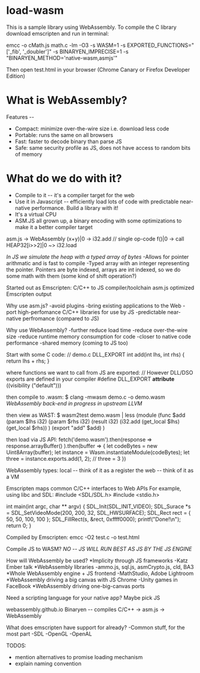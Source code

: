 # load-wasm

This is a sample library using WebAssembly. To compile the C library download emscripten and run in terminal:

emcc -o cMath.js math.c -lm -O3 -s WASM=1 -s EXPORTED_FUNCTIONS="['_fib', '_doubler']" -s BINARYEN_IMPRECISE=1 -s "BINARYEN_METHOD='native-wasm,asmjs'"

Then open test.html in your browser (Chrome Canary or Firefox Developer Edition)

What is WebAssembly?
====================
Features --
+ Compact: minimize over-the-wire size i.e. download less code
+ Portable: runs the same on all browsers
+ Fast: faster to decode binary than parse JS
+ Safe: same security profile as JS, does not have access to random bits of memory

What do we do with it?
======================
* Compile to it -- it's a compiler target for the web
* Use it in Javascript -- efficiently load lots of code with predictable near-native performance. Build a library with it!
* It's a virtual CPU
* ASM.JS all grown up, a binary encoding with some optimizations to make it a better compiler target

asm.js         -> WebAssembly
(x+y)|0        -> i32.add // single op-code
f()|0          -> call
HEAP32[i>>2]|0 ~> i32.load

*In JS we simulate the heap with a typed array of bytes*
-Allows for pointer arithmatic and is fast to compile
-Typed array with an integer representing the pointer. Pointers are byte indexed, arrays are int indexed, so we do some math with them (some kind of shift operation?)

Started out as Emscripten: C/C++ to JS compiler/toolchain
asm.js optimized Emscripten output

Why use asm.js?
-avoid plugins
-bring existing applications to the Web
-port high-perfomance C/C++ libraries for use by JS
-predictable near-native perfromance (compared to JS)

Why use WebAssembly?
-further reduce load time
-reduce over-the-wire size
-reduce runtime memory consumption for code
-closer to native code performance
-shared memory (coming to JS too)

Start with some C code:
// demo.c
DLL_EXPORT
int add(int lhs, int rhs) {
  return lhs + rhs;
}

where functions we want to call from JS are exported:
// However DLL/DSO exports are defined in your compiler
#define DLL_EXPORT __attribute__ ((visibility ("default")))

then compile to .wasm:
$ clang -mwasm demo.c -o demo.wasm
*WebAssembly back-end in progress in upstream LLVM*

then view as WAST:
$ wasm2test demo.wasm | less
(module
  (func $add (param $lhs i32) (param $rhs i32) (result i32)
    (i32.add (get_local $lhs) (get_local $rhs))
  )
  (export "add" $add)
)

then load via JS API:
fetch('demo.wasm').then(response =>
  response.arrayBuffer()
).then(buffer => {
  let codeBytes = new Uint8Array(buffer);
  let instance = Wasm.instantiateModule(codeBytes);
  let three = instance.exports.add(1, 2); // three = 3
})

WebAssembly types:
local -- think of it as a register
the web -- think of it as a VM

Emscripten maps common C/C++ interfaces to Web APIs
For example, using libc and SDL:
#include <SDL/SDL.h>
#include <stdio.h>

int main(int argc, char ** argv) {
  SDL_Init(SDL_INIT_VIDEO);
  SDL_Surace *s = SDL_SetVideoMode(200, 200, 32, SDL_HWSURFACE);
  SDL_Rect rect = { 50, 50, 100, 100 };
  SDL_FillRect(s, &rect, 0xffff0000);
  printf("Done!\n");
  return 0;
}

Compiled by Emscripten:
emcc -O2 test.c -o test.html

Compile JS to WASM?
*NO -- JS WILL RUN BEST AS JS BY THE JS ENGINE*

How will WebAssembly be used?
*Implicity through JS frameworks
-Katz Ember talk
*WebAssembly libraries
-ammo.js, sql.js, asmCrypto.js, cld, BA3
*Whole WebAssembly engine + JS frontend
-MathStudio, Adobe Lightroom
*WebAssembly driving a big canvas with JS Chrome
-Unity games in FaceBook
*WebAssembly driving one-big-canvas ports

Need a scripting language for your native app? Maybe pick JS

webassembly.github.io
Binaryen -- compiles C/C++ -> asm.js -> WebAssembly

What does emscripten have support for already?
-Common stuff, for the most part
-SDL
-OpenGL
-OpenAL

TODOS:

  - mention alternatives to promise loading mechanism
  - explain naming convention
